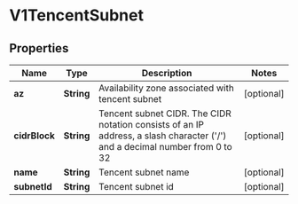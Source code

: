 # V1TencentSubnet

## Properties
Name | Type | Description | Notes
------------ | ------------- | ------------- | -------------
**az** | **String** | Availability zone associated with tencent subnet |  [optional]
**cidrBlock** | **String** | Tencent subnet CIDR. The CIDR notation consists of an IP address, a slash character (&#x27;/&#x27;) and a decimal number from 0 to 32 |  [optional]
**name** | **String** | Tencent subnet name |  [optional]
**subnetId** | **String** | Tencent subnet id |  [optional]
